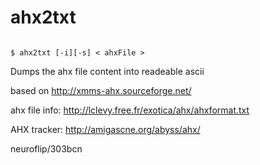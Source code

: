 ahx2txt
=======

<code>
$ ahx2txt [-i][-s] < ahxFile >
</code>

Dumps the ahx file content into readeable ascii

based on http://xmms-ahx.sourceforge.net/

ahx file info: http://lclevy.free.fr/exotica/ahx/ahxformat.txt

AHX tracker: http://amigascne.org/abyss/ahx/

neuroflip/303bcn